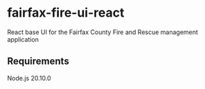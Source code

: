 # fairfax-fire-ui-react
React base UI for the Fairfax County Fire and Rescue management application 

## Requirements
Node.js 20.10.0
